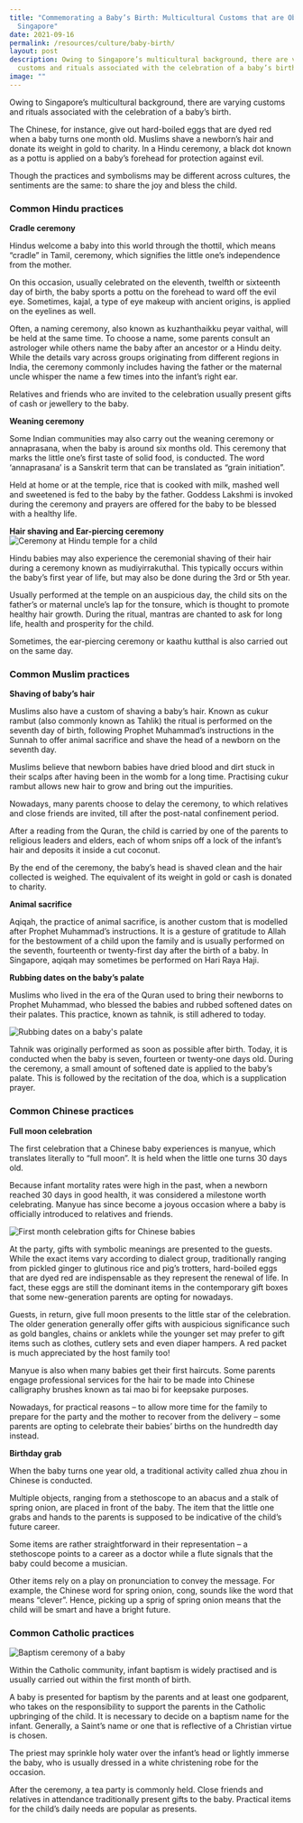 ```yaml
---
title: "Commemorating a Baby’s Birth: Multicultural Customs that are Observed in
  Singapore"
date: 2021-09-16
permalink: /resources/culture/baby-birth/
layout: post
description: Owing to Singapore’s multicultural background, there are varying
  customs and rituals associated with the celebration of a baby’s birth.
image: ""
---
```



Owing to Singapore’s multicultural background, there are varying customs and rituals associated with the celebration of a baby’s birth.
 
The Chinese, for instance, give out hard-boiled eggs that are dyed red when a baby turns one month old. Muslims shave a newborn’s hair and donate its weight in gold to charity. In a Hindu ceremony, a black dot known as a pottu is applied on a baby’s forehead for protection against evil.
 
Though the practices and symbolisms may be different across cultures, the sentiments are the same: to share the joy and bless the child.
 
### Common Hindu practices 
 
**Cradle ceremony**
 
Hindus welcome a baby into this world through the thottil, which means “cradle” in Tamil, ceremony, which signifies the little one’s independence from the mother.
 
On this occasion, usually celebrated on the eleventh, twelfth or sixteenth day of birth, the baby sports a pottu on the forehead to ward off the evil eye. Sometimes, kajal, a type of eye makeup with ancient origins, is applied on the eyelines as well.
 
Often, a naming ceremony, also known as kuzhanthaikku peyar vaithal, will be held at the same time. To choose a name, some parents consult an astrologer while others name the baby after an ancestor or a Hindu deity. While the details vary across groups originating from different regions in India, the ceremony commonly includes having the father or the maternal uncle whisper the name a few times into the infant’s right ear.
 
Relatives and friends who are invited to the celebration usually present gifts of cash or jewellery to the baby.
 
**Weaning ceremony**
 
Some Indian communities may also carry out the weaning ceremony or annaprasana, when the baby is around six months old. This ceremony that marks the little one’s first taste of solid food, is conducted. The word ‘annaprasana’ is a Sanskrit term that can be translated as “grain initiation”.
 
Held at home or at the temple, rice that is cooked with milk, mashed well and sweetened is fed to the baby by the father. Goddess Lakshmi is invoked during the ceremony and prayers are offered for the baby to be blessed with a healthy life.
 
**Hair shaving and Ear-piercing ceremony**
![Ceremony at Hindu temple for a child](/images/culture/ceremony-for-child-at-temple.jpg) 

Hindu babies may also experience the ceremonial shaving of their hair during a ceremony known as mudiyirrakuthal. This typically occurs within the baby’s first year of life, but may also be done during the 3rd or 5th year.
 
Usually performed at the temple on an auspicious day, the child sits on the father’s or maternal uncle’s lap for the tonsure, which is thought to promote healthy hair growth. During the ritual, mantras are chanted to ask for long life, health and prosperity for the child.
 
Sometimes, the ear-piercing ceremony or kaathu kutthal is also carried out on the same day.
 
### Common Muslim practices
 
**Shaving of baby’s hair**
 
Muslims also have a custom of shaving a baby’s hair. Known as cukur rambut (also commonly known as Tahlik) the ritual is performed on the seventh day of birth, following Prophet Muhammad’s instructions in the Sunnah to offer animal sacrifice and shave the head of a newborn on the seventh day.
 
Muslims believe that newborn babies have dried blood and dirt stuck in their scalps after having been in the womb for a long time. Practising cukur rambut allows new hair to grow and bring out the impurities.
 
Nowadays, many parents choose to delay the ceremony, to which relatives and close friends are invited, till after the post-natal confinement period.
 
After a reading from the Quran, the child is carried by one of the parents to religious leaders and elders, each of whom snips off a lock of the infant’s hair and deposits it inside a cut coconut.
 
By the end of the ceremony, the baby’s head is shaved clean and the hair collected is weighed. The equivalent of its weight in gold or cash is donated to charity.
 
**Animal sacrifice** 
 
Aqiqah, the practice of animal sacrifice, is another custom that is modelled after Prophet Muhammad’s instructions. It is a gesture of gratitude to Allah for the bestowment of a child upon the family and is usually performed on the seventh, fourteenth or twenty-first day after the birth of a baby. In Singapore, aqiqah may sometimes be performed on Hari Raya Haji.
 
**Rubbing dates on the baby’s palate**
 
Muslims who lived in the era of the Quran used to bring their newborns to Prophet Muhammad, who blessed the babies and rubbed softened dates on their palates. This practice, known as tahnik, is still adhered to today.

![Rubbing dates on a baby's palate](/images/culture/rubbing-dates-on-baby-palate.jpg)
 
Tahnik was originally performed as soon as possible after birth. Today, it is conducted when the baby is seven, fourteen or twenty-one days old. During the ceremony, a small amount of softened date is applied to the baby’s palate. This is followed by the recitation of the doa, which is a supplication prayer.  
 
### Common Chinese practices
 
**Full moon celebration**
 
The first celebration that a Chinese baby experiences is manyue, which translates literally to “full moon”. It is held when the little one turns 30 days old.
 
Because infant mortality rates were high in the past, when a newborn reached 30 days in good health, it was considered a milestone worth celebrating. Manyue has since become a joyous occasion where a baby is officially introduced to relatives and friends.

![First month celebration gifts for Chinese babies](/images/culture/first-month-celebration.jpg)

At the party, gifts with symbolic meanings are presented to the guests. While the exact items vary according to dialect group, traditionally ranging from pickled ginger to glutinous rice and pig’s trotters, hard-boiled eggs that are dyed red are indispensable as they represent the renewal of life. In fact, these eggs are still the dominant items in the contemporary gift boxes that some new-generation parents are opting for nowadays.
 
Guests, in return, give full moon presents to the little star of the celebration. The older generation generally offer gifts with auspicious significance such as gold bangles, chains or anklets while the younger set may prefer to gift items such as clothes, cutlery sets and even diaper hampers. A red packet is much appreciated by the host family too!
 
Manyue is also when many babies get their first haircuts. Some parents engage professional services for the hair to be made into Chinese calligraphy brushes known as tai mao bi for keepsake purposes.
 
Nowadays, for practical reasons – to allow more time for the family to prepare for the party and the mother to recover from the delivery – some parents are opting to celebrate their babies’ births on the hundredth day instead.
 
**Birthday grab**
 
When the baby turns one year old, a traditional activity called zhua zhou in Chinese is conducted.
 
Multiple objects, ranging from a stethoscope to an abacus and a stalk of spring onion, are placed in front of the baby. The item that the little one grabs and hands to the parents is supposed to be indicative of the child’s future career.
 
Some items are rather straightforward in their representation – a stethoscope points to a career as a doctor while a flute signals that the baby could become a musician.
 
Other items rely on a play on pronunciation to convey the message. For example, the Chinese word for spring onion, cong, sounds like the word that means “clever”. Hence, picking up a sprig of spring onion means that the child will be smart and have a bright future.
 
### Common Catholic practices
 
![Baptism ceremony of a baby](/images/culture/baptism-baby.jpg)

Within the Catholic community, infant baptism is widely practised and is usually carried out within the first month of birth.
 
A baby is presented for baptism by the parents and at least one godparent, who takes on the responsibility to support the parents in the Catholic upbringing of the child. It is necessary to decide on a baptism name for the infant. Generally, a Saint’s name or one that is reflective of a Christian virtue is chosen.
 
The priest may sprinkle holy water over the infant’s head or lightly immerse the baby, who is usually dressed in a white christening robe for the occasion.
 
After the ceremony, a tea party is commonly held. Close friends and relatives in attendance traditionally present gifts to the baby. Practical items for the child’s daily needs are popular as presents.